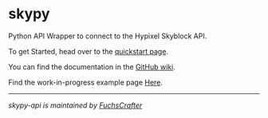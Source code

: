 # skypy
Python API Wrapper to connect to the Hypixel Skyblock API.

To get Started, head over to the [quickstart page](https://fuchscrafter.github.io/skypy/quickstart).

You can find the documentation in the [GitHub wiki](https://github.com/FuchsCrafter/skypy/wiki).

Find the work-in-progress example page [Here](https://fuchscrafter.github.io/skypy/examples/).

***
*skypy-api is maintained by [FuchsCrafter](https://github.com/FuchsCrafter)*
